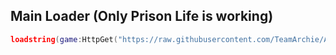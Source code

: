 ## Main Loader (Only Prison Life is working)
```lua
loadstring(game:HttpGet("https://raw.githubusercontent.com/TeamArchie/ArchieHub/refs/heads/main/loader/Loader"))()
```
